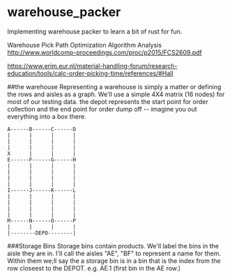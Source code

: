 # warehouse_packer

Implementing warehouse packer to learn a bit of rust for fun. 

Warehouse Pick Path Optimization Algorithm Analysis
http://www.worldcomp-proceedings.com/proc/p2015/FCS2609.pdf


https://www.erim.eur.nl/material-handling-forum/research-education/tools/calc-order-picking-time/references/#Hall



##the warehouse 
Representing a warehouse is simply a matter or defining the rows and aisles as a graph. We'll use a simple 4X4 matrix (16 nodes) for most of our testing data. the depot represents the start point for order collection and the end point for order dump off -- imagine you out everything into a box there. 

```
A------B------C------D
|      |      |      |
|      |      |      |
|      |      |      |
X      |      |      |
E------F------G------H
|      |      |      |
|      |      |      |
|      |      |      |
|      |      |      |
I------J------K------L
|      |      |      |
|      |      |      |
|      |      |      |
|      |      |      |
M------N------O------P
|      |      |      |
|--------DEPO--------|
```

###Storage Bins 
Storage bins contain products. We'll label the bins in the aisle they are in. I'll call the aisles "AE", "BF" to represent a name for them. Within them we;ll say the a storage bin is in a bin that is the index from the row closeest to the DEPOT. e.g. AE.1 (first bin in the AE row.) 
